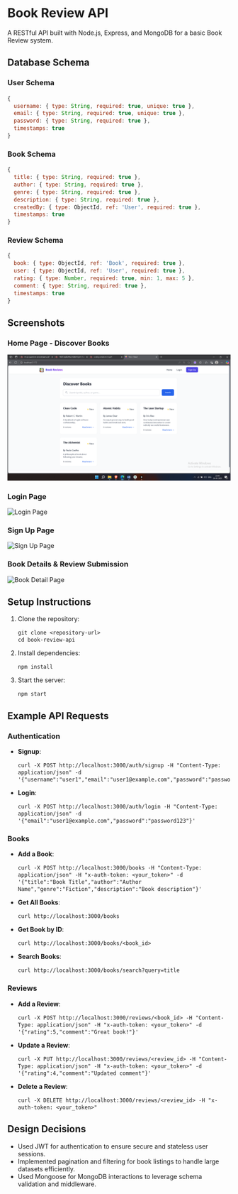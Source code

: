 # Book Review API

A RESTful API built with Node.js, Express, and MongoDB for a basic Book Review system.

## Database Schema

### User Schema
```javascript
{
  username: { type: String, required: true, unique: true },
  email: { type: String, required: true, unique: true },
  password: { type: String, required: true },
  timestamps: true
}
```

### Book Schema
```javascript
{
  title: { type: String, required: true },
  author: { type: String, required: true },
  genre: { type: String, required: true },
  description: { type: String, required: true },
  createdBy: { type: ObjectId, ref: 'User', required: true },
  timestamps: true
}
```

### Review Schema
```javascript
{
  book: { type: ObjectId, ref: 'Book', required: true },
  user: { type: ObjectId, ref: 'User', required: true },
  rating: { type: Number, required: true, min: 1, max: 5 },
  comment: { type: String, required: true },
  timestamps: true
}
```

## Screenshots

### Home Page - Discover Books
![Home Page](Screenshot%20(372).png)

### Login Page
![Login Page](./screenshots/Screenshot%20(371).png)

### Sign Up Page
![Sign Up Page](./screenshots/Screenshot%20(369).png)

### Book Details & Review Submission
![Book Detail Page](./screenshots/Screenshot%20(368).png)

## Setup Instructions

1. Clone the repository:
   ```
   git clone <repository-url>
   cd book-review-api
   ```

2. Install dependencies:
   ```
   npm install
   ```
   
3. Start the server:
   ```
   npm start
   ```

## Example API Requests

### Authentication

- **Signup**:
  ```
  curl -X POST http://localhost:3000/auth/signup -H "Content-Type: application/json" -d '{"username":"user1","email":"user1@example.com","password":"password123"}'
  ```

- **Login**:
  ```
  curl -X POST http://localhost:3000/auth/login -H "Content-Type: application/json" -d '{"email":"user1@example.com","password":"password123"}'
  ```

### Books

- **Add a Book**:
  ```
  curl -X POST http://localhost:3000/books -H "Content-Type: application/json" -H "x-auth-token: <your_token>" -d '{"title":"Book Title","author":"Author Name","genre":"Fiction","description":"Book description"}'
  ```

- **Get All Books**:
  ```
  curl http://localhost:3000/books
  ```

- **Get Book by ID**:
  ```
  curl http://localhost:3000/books/<book_id>
  ```

- **Search Books**:
  ```
  curl http://localhost:3000/books/search?query=title
  ```

### Reviews

- **Add a Review**:
  ```
  curl -X POST http://localhost:3000/reviews/<book_id> -H "Content-Type: application/json" -H "x-auth-token: <your_token>" -d '{"rating":5,"comment":"Great book!"}'
  ```

- **Update a Review**:
  ```
  curl -X PUT http://localhost:3000/reviews/<review_id> -H "Content-Type: application/json" -H "x-auth-token: <your_token>" -d '{"rating":4,"comment":"Updated comment"}'
  ```

- **Delete a Review**:
  ```
  curl -X DELETE http://localhost:3000/reviews/<review_id> -H "x-auth-token: <your_token>"
  ```

## Design Decisions

- Used JWT for authentication to ensure secure and stateless user sessions.
- Implemented pagination and filtering for book listings to handle large datasets efficiently.
- Used Mongoose for MongoDB interactions to leverage schema validation and middleware. 


